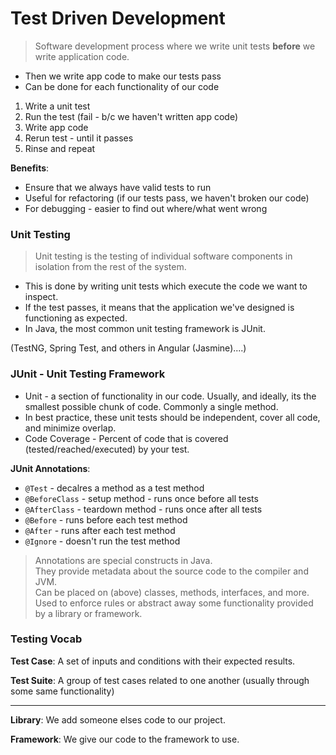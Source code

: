 # Test Driven Development 

> Software development process where we write unit tests **before** we write application code.  
- Then we write app code to make our tests pass  
- Can be done for each functionality of our code  

1. Write a unit test
2. Run the test (fail - b/c we haven't written app code)
3. Write app code
4. Rerun test - until it passes
5. Rinse and repeat

**Benefits**:
- Ensure that we always have valid tests to run  
- Useful for refactoring (if our tests pass, we haven't broken our code)
- For debugging - easier to find out where/what went wrong  

### Unit Testing
> Unit testing is the testing of individual software components in isolation from the rest of the system. 
- This is done by writing unit tests which execute the code we want to inspect. 
- If the test passes, it means that the application we've designed is functioning as expected. 
- In Java, the most common unit testing framework is JUnit. 

(TestNG, Spring Test, and others in Angular (Jasmine)....)

### JUnit - Unit Testing Framework
- Unit - a section of functionality in our code. Usually, and ideally, its the smallest possible chunk of code. Commonly a single method.
- In best practice, these unit tests should be independent, cover all code, and minimize overlap. 
- Code Coverage - Percent of code that is covered (tested/reached/executed) by your test.

**JUnit Annotations**:

- `@Test` - decalres a method as a test method  
- `@BeforeClass` - setup method - runs once before all tests
- `@AfterClass` - teardown method - runs once after all tests
- `@Before` - runs before each test method
- `@After`  - runs after each test method
- `@Ignore` - doesn't run the test method

> Annotations are special constructs in Java.  
They provide metadata about the source code to the compiler and JVM.  
Can be placed on (above) classes, methods, interfaces, and more.  
Used to enforce rules or abstract away some functionality provided by a library or framework.  

### Testing Vocab  

**Test Case**: A set of inputs and conditions with their expected results. 

**Test Suite**: A group of test cases related to one another (usually through some same functionality)



<hr>

**Library**:  We add someone elses code to our project.

**Framework**:  We give our code to the framework to use. 
